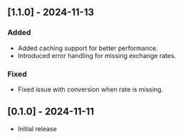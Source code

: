 ## [1.1.0] - 2024-11-13
### Added
- Added caching support for better performance.
- Introduced error handling for missing exchange rates.
### Fixed
- Fixed issue with conversion when rate is missing.

## [0.1.0] - 2024-11-11

- Initial release
